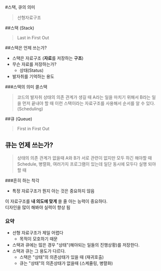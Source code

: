 #스택, 큐의 의미
> 선형자료구조

##스택 (Stack)
> Last in First Out

##스택은 언제 쓰는가?
* 스택은 자료구조 (**자료**를 저장하는 **구조**)
* 무슨 자료를 저장하는가?
    * 상태(Status)
* 발자취를 기억하는 용도

###스택의 의미 콜스택
> 코드의 발자취
> 상태의 의존 관계가 생길 때 A라는 일을 마치기 위해서 B라는 일을 먼저 끝내야 할 때
> 이런 스택이라는 자료구조를 사용해서 순서를 알 수 있다.
> (Scheduling)

##큐 (Queue) 
> First in First Out

## 큐는 언제 쓰는가?
> 상태의 의존 관계가 없을때 A와 B가 서로 관련이 없지만 모두 하긴 해야할 때
> Schedule, 병렬화,
> 여러가지 프로그램이 있는데 일단 동시에 모두다 실행 되야 할 때

###흔히 하는 착각
* 특정 자료구조가 뭔지 아는 것은 중요하지 않음

이 자료구조를 **내 의도에 맞게** 쓸 줄 아는 능력이 중요하다.  
디자인을 많이 해봐야 실력이 향상 됨

### 요약
* 선형 자료구조가 제일 어렵다
    * 목적이 모호하기 때문
* 스택과 큐에는 많은 경우 "상태"(해야되는 일들의 진행상황)를 저장한다.
* 스택과 큐는 그 용도가 다르다.
    * 스택은 "상태"의 의존상태가 있을 때 (재귀호출)
    * 큐는 "상태"의 의존상태가 없을때 (스케쥴링, 병렬화)
  